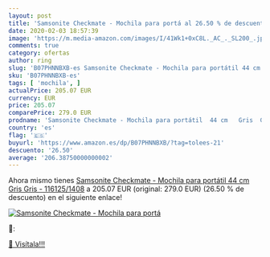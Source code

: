 ```yaml
---
layout: post
title: 'Samsonite Checkmate - Mochila para portá al 26.50 % de descuento'
date: 2020-02-03 18:57:39
image: 'https://m.media-amazon.com/images/I/41Wk1+0xC8L._AC_._SL200_.jpg'
comments: true
category: ofertas
author: ring
slug: 'B07PHNNBXB-es Samsonite Checkmate - Mochila para portátil 44 cm Gris...'
sku: 'B07PHNNBXB-es'
tags: [ 'mochila', ]
actualPrice: 205.07 EUR
currency: EUR
price: 205.07
comparePrice: 279.0 EUR
prodname: 'Samsonite Checkmate - Mochila para portátil  44 cm   Gris  Gris  - 116125/1408'
country: 'es'
flag: '🇪🇸'
buyurl: 'https://www.amazon.es/dp/B07PHNNBXB/?tag=tolees-21'
descuento: '26.50'
average: '206.38750000000002'
---
```


Ahora mismo tienes [Samsonite Checkmate - Mochila para portátil  44 cm   Gris  Gris  - 116125/1408](https://www.amazon.es/dp/B07PHNNBXB/?tag=tolees-21) a 205.07 EUR (original: 279.0 EUR) (26.50 %  de descuento) en el siguiente enlace!

[![Samsonite Checkmate - Mochila para portá](https://m.media-amazon.com/images/I/41Wk1+0xC8L._AC_._SL200_.jpg)](https://www.amazon.es/dp/B07PHNNBXB/?tag=tolees-21)

🔎:


[🛒 Visítala!!!](https://www.amazon.es/dp/B07PHNNBXB/?tag=tolees-21)
